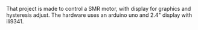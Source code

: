 That project is made to control a SMR motor, with display for graphics and hysteresis adjust.
The hardware uses an arduino uno and 2.4" display with ili9341.
